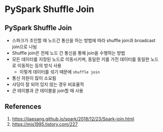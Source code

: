 # PySpark Shuffle Join

## PySpark Shuffle Join

- 스파크가 조인할 때 노드간 통신을 하는 방법에 따라 shuffle join과 broadcast join으로 나뉨
- Shuffle join은 전체 노드 간 통신을 통해 join을 수행하는 방법
- 모든 데이터를 지정된 노드로 이동시키며, 동일한 키를 가진 데이터를 동일한 노드로 이동하는 등의 방식 사용
  - 이렇게 데이터를 섞기 때문에 `shuffle join`
- 통신 자원이 많이 소요됨
- 샤딩이 잘 되어 있지 않는 경우 비효율적
- 큰 테이블과 큰 테이블을 join할 때 사용

## References

1. https://jjaesang.github.io/spark/2018/12/23/Spark-join.html
2. https://mjs1995.tistory.com/227
